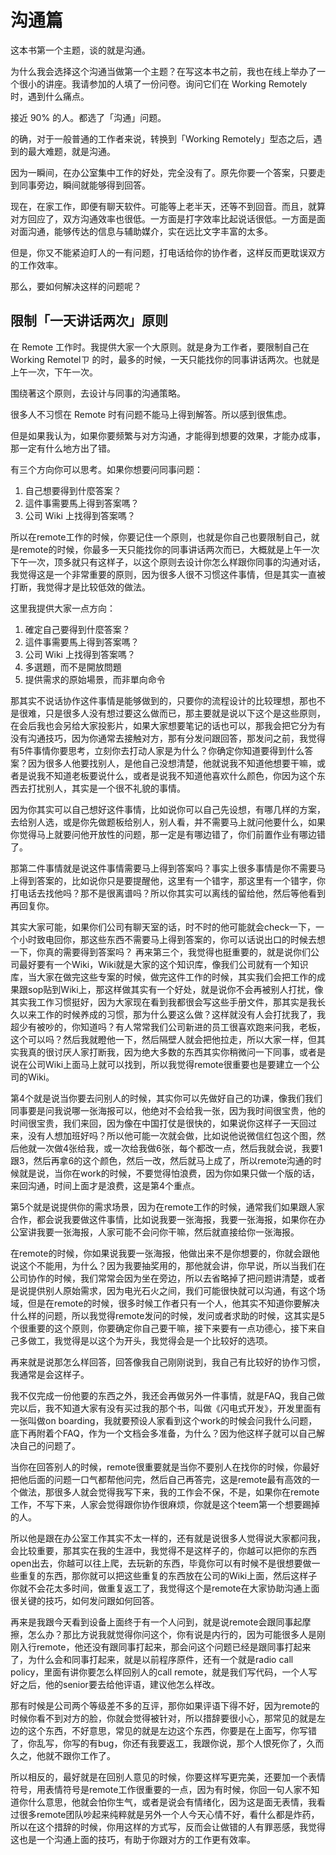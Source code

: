 # 沟通篇

这本书第一个主题，谈的就是沟通。

为什么我会选择这个沟通当做第一个主题？在写这本书之前，我也在线上举办了一个很小的讲座。我请参加的人填了一份问卷。询问它们在 Working Remotely 时，遇到什么痛点。

接近 90% 的人。都选了「沟通」问题。

的确，对于一般普通的工作者来说，转换到「Working Remotely」型态之后，遇到的最大难题，就是沟通。

因为一瞬间，在办公室集中工作的好处，完全没有了。原先你要一个答案，只要走到同事旁边，瞬间就能够得到回答。

现在，在家工作，即便有聊天软件。可能等上老半天，还等不到回音。而且，就算对方回应了，双方沟通效率也很低。一方面是打字效率比起说话很低。一方面是面对面沟通，能够传达的信息与辅助媒介，实在远比文字丰富的太多。

但是，你又不能紧迫盯人的一有问题，打电话给你的协作者，这样反而更耽误双方的工作效率。

那么，要如何解决这样的问题呢？

## 限制「一天讲话两次」原则

在 Remote 工作时。我提供大家一个大原则。就是身为工作者，要限制自己在 Working Remotelㄗ 的时，最多的时候，一天只能找你的同事讲话两次。也就是上午一次，下午一次。

围绕著这个原则，去设计与同事的沟通策略。

很多人不习惯在 Remote 时有问题不能马上得到解答。所以感到很焦虑。

但是如果我认为，如果你要频繁与对方沟通，才能得到想要的效果，才能办成事，那一定有什么地方出了错。

有三个方向你可以思考。如果你想要问同事问题：

1. 自己想要得到什麼答案？
2. 這件事需要馬上得到答案嗎？
3. 公司 Wiki 上找得到答案嗎？




所以在remote工作的时候，你要记住一个原则，也就是你自己也要限制自己，就是remote的时候，你最多一天只能找你的同事讲话两次而已，大概就是上午一次下午一次，顶多就只有这样子，以这个原则去设计你怎么样跟你同事的沟通对话，我觉得这是一个非常重要的原则，因为很多人很不习惯这件事情，但是其实一直被打断，我觉得才是比较低效的做法。

这里我提供大家一点方向：

1. 確定自己要得到什麼答案？
2. 這件事需要馬上得到答案嗎？
3. 公司 Wiki 上找得到答案嗎？
4. 多選題，而不是開放問題
5. 提供需求的原始場景，而非單向命令



那其实不说话协作这件事情是能够做到的，只要你的流程设计的比较理想，那也不是很难，只是很多人没有想过要这么做而已，那主要就是说以下这个是这些原则，在会后我也会另给大家投影片，如果大家想要笔记的话也可以，那我会把它分为有没有沟通技巧，因为你通常去接触对方，那有分发问跟回答，那发问之前，我觉得有5件事情你要思考，立刻你去打动人家是为什么？你确定你知道要得到什么答案？因为很多人他要找别人，是他自己没想清楚，他就说我不知道他想要干嘛，或者是说我不知道老板要说什么，或者是说我不知道他喜欢什么颜色，你因为这个东西去打扰别人，其实是一个很不礼貌的事情。


因为你其实可以自己想好这件事情，比如说你可以自己先设想，有哪几样的方案，去给别人选，或是你先做题板给别人，别人看，并不需要马上就问他要什么，如果你觉得马上就要问他开放性的问题，那一定是有哪边错了，你们前置作业有哪边错了。

那第二件事情就是说这件事情需要马上得到答案吗？事实上很多事情是你不需要马上得到答案的，比如说你只是要提醒他，这里有一个错字，那这里有一个错字，你打电话去找他吗？那不是很离谱吗？所以你其实可以离线的留给他，然后等他看到再回复你。

其实大家可能，如果你们公司有聊天室的话，时不时的他可能就会check一下，一个小时致电回你，那这些东西不需要马上得到答案的，你可以话说出口的时候去想一下，你真的需要得到答案吗？
再来第三个，我觉得也挺重要的，就是说你们公司最好要有一个Wiki，Wiki就是大家的这个知识库，像我们公司就有一个知识库，当大家在做完这些专案的时候，做完这件工作的时候，其实我们会把工作的成果跟sop贴到Wiki上，那这样做其实有一个好处，就是说你不会再被别人打扰，像其实我工作习惯挺好，因为大家现在看到我都很会写这些手册文件，那其实是我长久以来工作的时候养成的习惯，那为什么要这么做？这样就没有人会打扰我了，我超少有被吵的，你知道吗？有人常常我们公司新进的员工很喜欢跑来问我，老板，这个可以吗？然后我就瞪他一下，然后隔壁人就会把他拉走，所以大家一样，但其实我真的很讨厌人家打断我，因为绝大多数的东西其实你稍微问一下同事，或者是说在公司Wiki上面马上就可以找到，所以我觉得remote很重要也是要建立一个公司的Wiki。


第4个就是说当你要去问别人的时候，其实你可以先做好自己的功课，像我们我们同事要是问我说哪一张海报可以，他绝对不会给我一张，因为我时间很宝贵，他的时间很宝贵，我们来回，因为像在中国打仗是很快的，如果说你这样子一天回过来，没有人想加班好吗？所以他可能一次就会做，比如说他说微信红包这个图，然后他就一次做4张给我，或一次给我做6张，每个都改一点，然后我就会说，我要1跟3，然后再拿6的这个颜色，然后一改，然后就马上成了，所以remote沟通的时候就是说，当你在work的时候，不要觉得怕浪费，因为你如果只做一个版的话，来回沟通，时间上面才是浪费，这是第4个重点。


第5个就是说提供你的需求场景，因为在remote工作的时候，通常我们如果跟人家合作，都会说我要做这件事情，比如说我要一张海报，我要一张海报，如果你在办公室讲我要一张海报，人家可能不会问你干嘛，然后就直接给你一张海报。

在remote的时候，你如果说我要一张海报，他做出来不是你想要的，你就会跟他说这个不能用，为什么？因为我要抽奖用的，那他就会讲，你早说，所以当我们在公司协作的时候，我们常常会因为坐在旁边，所以去省略掉了把问题讲清楚，或者是说提供别人原始需求，因为电光石火之间，我们可能很快就可以沟通，有这个场域，但是在remote的时候，很多时候工作者只有一个人，他其实不知道你要解决什么样的问题，所以我觉得remote发问的时候，发问或者求助的时候，这其实是5个很重要的这个原则，你要确定你自己要干嘛，接下来要有一点功德心，接下来自己多做工，我觉得是以这个为开头，我觉得会是一个比较好的选项。


再来就是说那怎么样回答，回答像我自己刚刚说到，我自己有比较好的协作习惯，我通常是会这样子。

我不仅完成一份他要的东西之外，我还会再做另外一件事情，就是FAQ，我自己做完以后，我不知道大家有没有买过我的那个书，叫做《闪电式开发》，开发里面有一张叫做on boarding，我就要预设人家看到这个work的时候会问我什么问题，底下再附着个FAQ，作为一个文档会多准备，为什么？因为他这样子就可以自己解决自己的问题了。

当你在回答别人的时候，remote很重要就是当你不要别人在找你的时候，你最好把他后面的问题一口气都帮他问完，然后自己再答完，这是remote最有高效的一个做法，那很多人就会觉得我写下来，我的工作会不保，不是，如果你在remote工作，不写下来，人家会觉得跟你协作很麻烦，你就是这个teem第一个想要踢掉的人。


所以他是跟在办公室工作其实不太一样的，还有就是说很多人觉得说大家都问我，会比较重要，那其实在我的生涯中，我觉得不是这样子的，你越可以把你的东西open出去，你越可以往上爬，去玩新的东西，毕竟你可以有时候不是很想要做一些重复的东西，那你就可以把这些重复的东西放在公司的Wiki上面，然后这样子你就不会花太多时间，做重复返工了，我觉得这个是remote在大家协助沟通上面很关键的技巧，如何发问跟如何回答。


再来是我跟今天看到设备上面终于有一个人问到，就是说remote会跟同事起摩擦，怎么办？那比方说我就觉得你问这个，你有说是内行的，因为可能很多人是刚刚入行remote，他还没有跟同事打起来，那会问这个问题已经是跟同事打起来了，为什么会和同事打起来，就是以前程序原件，还有一个就是radio call policy，里面有讲你要怎么样回别人的call remote，就是我们写代码，一个人写好之后，他的senior要去给他评语，建议他怎么样改。

那有时候是公司两个等级差不多的互评，那你如果评语下得不好，因为remote的时候你看不到对方的脸，你就会觉得被针对，所以措辞要很小心，那常见的就是左边的这个东西，不好意思，常见的就是左边这个东西，你要是在上面写，你写错了，你乱写，你写的有bug，你还有我要返工，我跟你说，那个人恨死你了，久而久之，他就不跟你工作了。


所以相反的，最好就是在回别人意见的时候，你要这样写更完美，还要加一个表情符号，用表情符号是remote工作很重要的一点，因为有时候，你回一句人家不知道你什么意思，他就会怕你生气，或者是说会有情绪化，因为这是面无表情，我看过很多remote团队吵起来纯粹就是另外一个人今天心情不好，看什么都是炸药，所以在这个措辞的时候，你用这样的方式写，反而会让做错的人有罪恶感，我觉得这也是一个沟通上面的技巧，有助于你跟对方的工作更有效率。
